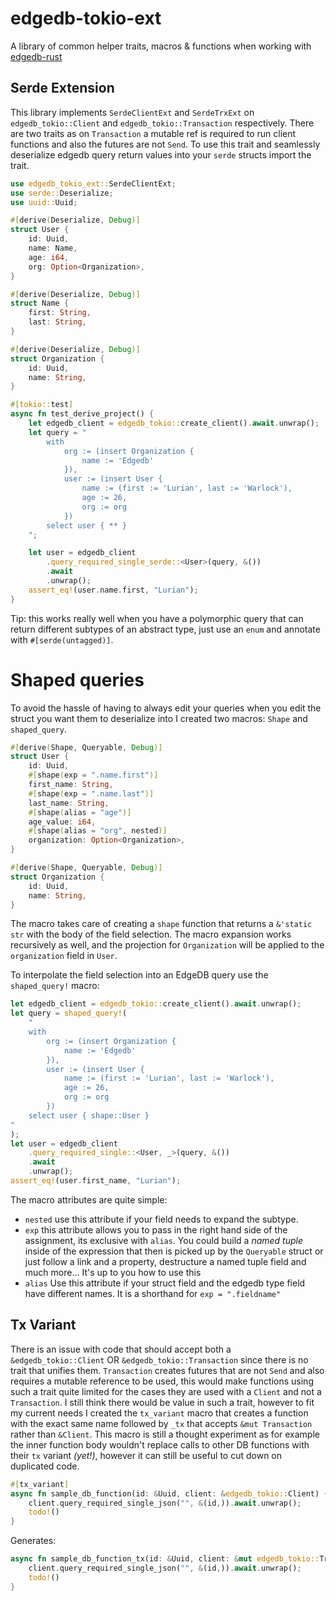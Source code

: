 # edgedb-tokio-ext
A library of common helper traits, macros & functions when working with [edgedb-rust](https://github.com/edgedb/edgedb-rust)

## Serde Extension
This library implements `SerdeClientExt` and `SerdeTrxExt` on `edgedb_tokio::Client` and `edgedb_tokio::Transaction` respectively. There are two traits as on `Transaction` a mutable ref is required to run client functions and also the futures are not `Send`. To use this trait and seamlessly deserialize edgedb query return values into your `serde` structs import the trait.
```rust
use edgedb_tokio_ext::SerdeClientExt;
use serde::Deserialize;
use uuid::Uuid;

#[derive(Deserialize, Debug)]
struct User {
    id: Uuid,
    name: Name,
    age: i64,
    org: Option<Organization>,
}

#[derive(Deserialize, Debug)]
struct Name {
    first: String,
    last: String,
}

#[derive(Deserialize, Debug)]
struct Organization {
    id: Uuid,
    name: String,
}

#[tokio::test]
async fn test_derive_project() {
    let edgedb_client = edgedb_tokio::create_client().await.unwrap();
    let query = "
        with
            org := (insert Organization {
                name := 'Edgedb'
            }),
            user := (insert User {
                name := (first := 'Lurian', last := 'Warlock'),
                age := 26,
                org := org
            })
        select user { ** }
    ";

    let user = edgedb_client
        .query_required_single_serde::<User>(query, &())
        .await
        .unwrap();
    assert_eq!(user.name.first, "Lurian");
}
```
Tip: this works really well when you have a polymorphic query that can return different subtypes of an abstract type, just use an `enum` and annotate with `#[serde(untagged)]`.

# Shaped queries
To avoid the hassle of having to always edit your queries when you edit the struct you want them to deserialize into I created two macros: `Shape` and `shaped_query`.
```rust
#[derive(Shape, Queryable, Debug)]
struct User {
    id: Uuid,
    #[shape(exp = ".name.first")]
    first_name: String,
    #[shape(exp = ".name.last")]
    last_name: String,
    #[shape(alias = "age")]
    age_value: i64,
    #[shape(alias = "org", nested)]
    organization: Option<Organization>,
}

#[derive(Shape, Queryable, Debug)]
struct Organization {
    id: Uuid,
    name: String,
}
```
The macro takes care of creating a `shape` function that returns a `&'static str` with the body of the field selection. The macro expansion works recursively as well, and the projection for `Organization` will be applied to the `organization` field in `User`.

To interpolate the field selection into an EdgeDB query use the `shaped_query!` macro:
```rust
let edgedb_client = edgedb_tokio::create_client().await.unwrap();
let query = shaped_query!(
    "
    with
        org := (insert Organization {
            name := 'Edgedb'
        }),
        user := (insert User {
            name := (first := 'Lurian', last := 'Warlock'),
            age := 26,
            org := org
        })
    select user { shape::User }
"
);
let user = edgedb_client
    .query_required_single::<User, _>(query, &())
    .await
    .unwrap();
assert_eq!(user.first_name, "Lurian");
```
The macro attributes are quite simple:
- `nested` use this attribute if your field needs to expand the subtype.
- `exp` this attribute allows you to pass in the right hand side of the assignment, its exclusive with `alias`. You could build a *named tuple* inside of the expression that then is picked up by the `Queryable` struct or just follow a link and a property, destructure a named tuple field and much more... It's up to you how to use this
- `alias` Use this attribute if your struct field and the edgedb type field have different names. It is a shorthand for `exp = ".fieldname"`

## Tx Variant
There is an issue with code that should accept both a `&edgedb_tokio::Client` OR `&edgedb_tokio::Transaction` since there is no trait that unifies them. `Transaction` creates futures that are not `Send` and also requires a mutable reference to be used, this would make functions using such a trait quite limited for the cases they are used with a `Client` and not a `Transaction`. I still think there would be value in such a trait, however to fit my current needs I created the `tx_variant` macro that creates a function with the exact same name followed by `_tx` that accepts `&mut Transaction` rather than `&Client`.
This macro is still a thought experiment as for example the inner function body wouldn't replace calls to other DB functions with their `tx` variant *(yet!)*, however it can still be useful to cut down on duplicated code.
```rust
#[tx_variant]
async fn sample_db_function(id: &Uuid, client: &edgedb_tokio::Client) {
    client.query_required_single_json("", &(id,)).await.unwrap();
    todo!()
}
```
Generates:
```rust
async fn sample_db_function_tx(id: &Uuid, client: &mut edgedb_tokio::Transaction) {
    client.query_required_single_json("", &(id,)).await.unwrap();
    todo!()
}
```
